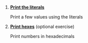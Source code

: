 1. **[Print the literals](https://github.com/inancgumus/learngo/tree/master/06-variables/01-basic-data-types/exercises/01-print-the-literals)**

    Print a few values using the literals

2. **[Print hexes](https://github.com/inancgumus/learngo/tree/master/06-variables/01-basic-data-types/exercises/02-print-hexes)** (optional exercise)

    Print numbers in hexadecimals